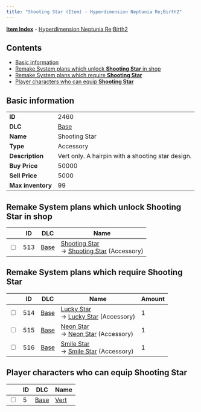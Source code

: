 ```yaml
---
title: "Shooting Star (Item) - Hyperdimension Neptunia Re;Birth2"
---
```


[**Item Index**](/neptunia/rb2/item/index.html) - [Hyperdimension Neptunia Re;Birth2](/neptunia/rb2)

## Contents

- [Basic information](#basic-information)
- [Remake System plans which unlock **Shooting Star** in shop](#remake-system-plans-which-unlock-shooting-star-in-shop)
- [Remake System plans which require **Shooting Star**](#remake-system-plans-which-require-shooting-star)
- [Player characters who can equip **Shooting Star**](#player-characters-who-can-equip-shooting-star)

## Basic information

|   |   |
| -- | -- |
| **ID** | 2460 |
| **DLC** | [Base](/neptunia/rb2/dlc/0-base.html) |
| **Name** | Shooting Star |
| **Type** | Accessory |
| **Description** | Vert only. A hairpin with a shooting star design. |
| **Buy Price** | 50000 |
| **Sell Price** | 5000 |
| **Max inventory** | 99 |

## Remake System plans which unlock **Shooting Star** in shop

|    | ID | DLC | Name |
| -- | -- | --- | ---- |
| <input type="checkbox" id="rb2-remake-0-513" class="trackbox" /> | 513 | [Base](/neptunia/rb2/dlc/0-base.html) | [Shooting Star](/neptunia/rb2/remake/0-513-shooting-star.html)<br />→ [Shooting Star](/neptunia/rb2/item/0-2460-shooting-star.html) (Accessory) |

## Remake System plans which require **Shooting Star**

|    | ID | DLC | Name | Amount |
| -- | -- | --- | ---- | ------ |
| <input type="checkbox" id="rb2-remake-0-514" class="trackbox" /> | 514 | [Base](/neptunia/rb2/dlc/0-base.html) | [Lucky Star](/neptunia/rb2/remake/0-514-lucky-star.html)<br />→ [Lucky Star](/neptunia/rb2/item/0-2461-lucky-star.html) (Accessory) | 1 |
| <input type="checkbox" id="rb2-remake-0-515" class="trackbox" /> | 515 | [Base](/neptunia/rb2/dlc/0-base.html) | [Neon Star](/neptunia/rb2/remake/0-515-neon-star.html)<br />→ [Neon Star](/neptunia/rb2/item/0-2462-neon-star.html) (Accessory) | 1 |
| <input type="checkbox" id="rb2-remake-0-516" class="trackbox" /> | 516 | [Base](/neptunia/rb2/dlc/0-base.html) | [Smile Star](/neptunia/rb2/remake/0-516-smile-star.html)<br />→ [Smile Star](/neptunia/rb2/item/0-2463-smile-star.html) (Accessory) | 1 |

## Player characters who can equip **Shooting Star**

|    | ID | DLC | Name |
| -- | -- | --- | ---- |
| <input type="checkbox" id="rb2-player-0-5" class="trackbox" /> | 5 | [Base](/neptunia/rb2/dlc/0-base.html) | [Vert](/neptunia/rb2/player/0-5-vert.html) |